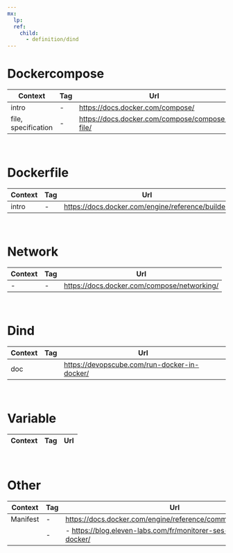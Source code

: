 ```yaml
---
mx:  
  lp:
  ref:
    child: 
      - definition/dind
---
```


# Dockercompose
|Context|Tag|Url|
|-|-|-|
|intro|-|https://docs.docker.com/compose/|
|file, specification|-|https://docs.docker.com/compose/compose-file/|
<br>

# Dockerfile
|Context|Tag|Url|
|-|-|-|
|intro|-|https://docs.docker.com/engine/reference/builder/|
<br>

# Network
|Context|Tag|Url|
|-|-|-|
|-|-|https://docs.docker.com/compose/networking/|
<br>

# Dind
|Context|Tag|Url|
|-|-|-|
|doc||https://devopscube.com/run-docker-in-docker/
<br>

# Variable
|Context|Tag|Url|
|-|-|-|
<br>

# Other
|Context|Tag|Url|
|-|-|-|
|Manifest|-|https://docs.docker.com/engine/reference/commandline/manifest/|
||-|- https://blog.eleven-labs.com/fr/monitorer-ses-containers-docker/|
<br>


